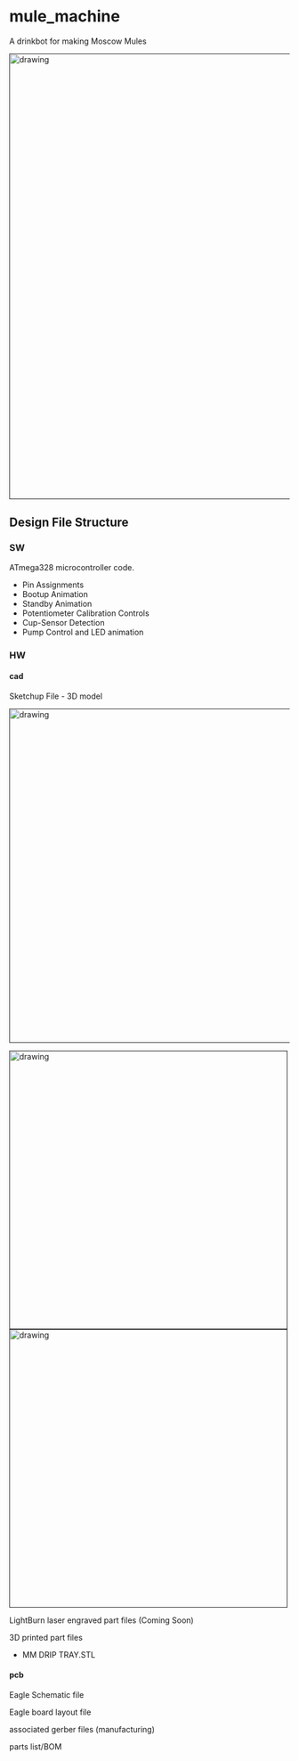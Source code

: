 # mule_machine
A drinkbot for making Moscow Mules

[<img src="https://github.com/estods3/mule_machine/blob/main/HW/cad/MuleMachineCAD.png" title="DRIP TRAY ISO" alt="drawing" width="800"/>]()

## Design File Structure

### SW
ATmega328 microcontroller code.
  * Pin Assignments
  * Bootup Animation
  * Standby Animation
  * Potentiometer Calibration Controls
  * Cup-Sensor Detection
  * Pump Control and LED animation

### HW

#### cad

Sketchup File - 3D model

[<img src="https://github.com/estods3/mule_machine/blob/main/HW/cad/MuleMachineCAD.png" title="DRIP TRAY ISO" alt="drawing" width="600"/>]()

[<img src="https://github.com/estods3/mule_machine/blob/main/HW/cad/MM%20DRIP%20TRAY%20(ISO).png" title="DRIP TRAY ISO" alt="drawing" width="500"/>]()
[<img src="https://github.com/estods3/mule_machine/blob/main/HW/cad/MM%20DRIP%20TRAY%20(Top%20View).png" title="DRIP TRAY ISO" alt="drawing" width="500"/>]()

LightBurn laser engraved part files (Coming Soon)

3D printed part files
* MM DRIP TRAY.STL 

#### pcb

Eagle Schematic file

Eagle board layout file

associated gerber files (manufacturing)

parts list/BOM

